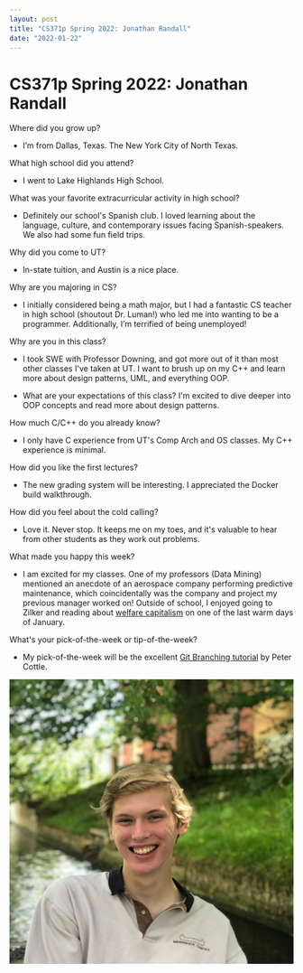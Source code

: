 ```yaml
---
layout: post
title: "CS371p Spring 2022: Jonathan Randall"
date: "2022-01-22"
---
```


# CS371p Spring 2022: Jonathan Randall

Where did you grow up?
- I’m from Dallas, Texas. The New York City of North Texas.

What high school did you attend?
- I went to Lake Highlands High School.

What was your favorite extracurricular activity in high school?
- Definitely our school's Spanish club. I loved learning about the language, culture, and contemporary issues facing Spanish-speakers. We also had some fun field trips.

Why did you come to UT?
- In-state tuition, and Austin is a nice place.

Why are you majoring in CS?
- I initially considered being a math major, but I had a fantastic CS teacher in high school (shoutout Dr. Luman!) who led me into wanting to be a programmer. Additionally, I’m terrified of being unemployed!

Why are you in this class?
- I took SWE with Professor Downing, and got more out of it than most other classes I've taken at UT. I want to brush up on my C++ and learn more about design patterns, UML, and everything OOP.

- What are your expectations of this class?
I'm excited to dive deeper into OOP concepts and read more about design patterns.

How much C/C++ do you already know?
- I only have C experience from UT's Comp Arch and OS classes. My C++ experience is minimal.

How did you like the first lectures?
- The new grading system will be interesting. I appreciated the Docker build walkthrough.

How did you feel about the cold calling?
- Love it. Never stop. It keeps me on my toes, and it's valuable to hear from other students as they work out problems.

What made you happy this week?
- I am excited for my classes. One of my professors (Data Mining) mentioned an anecdote of an aerospace company performing predictive maintenance, which coincidentally was the company and project my previous manager worked on! Outside of school, I enjoyed going to Zilker and reading about [welfare capitalism](https://lanekenworthy.files.wordpress.com/2017/03/reading-espingandersen1990pp9to78.pdf) on one of the last warm days of January.

What's your pick-of-the-week or tip-of-the-week?
- My pick-of-the-week will be the excellent [Git Branching tutorial](https://learngitbranching.js.org/?locale=en_US) by Peter Cottle.

![Headshot](/blog/assets/jonathan.png)
